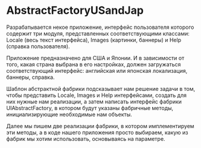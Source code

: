 # AbstractFactoryUSandJap
Разрабатывается некое приложение, интерфейс пользователя которого содержит три модуля,
представленных соответствующими классами: Locale (весь текст интерфейса), Images (картинки, баннеры) и Help (справка пользователя).

Приложение предназначено для США и Японии. И в зависимости от того, какая страна выбрана в его настройках,
должен загружаться соответствующий интерфейс: английская или японская локализация, баннеры, справка.

Шаблон абстрактной фабрики подсказывает нам решение задачи в том, чтобы представить Locale, Images и Help интерфейсами,
создать для них нужные нам реализации, а затем написать интерфейс фабрики UIAbstractFactory,
в котором будут указаны фабричные методы, инициализирующие необходимые нам объекты.

Далее мы пишем две реализации фабрики, в котором имплементируем эти методы, а в коде нашего приложения просто выбираем,
какую из фабрик мы хотим использовать, основываясь на параметре.
